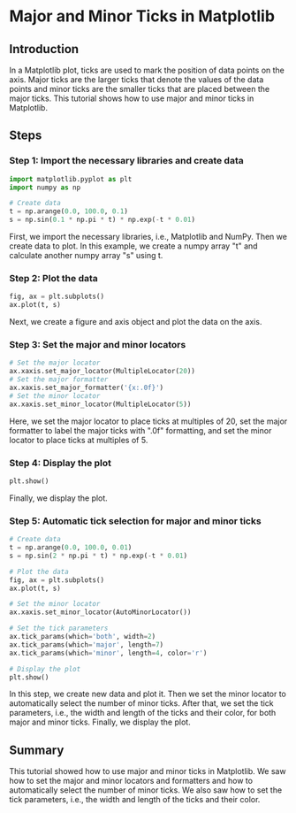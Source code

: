 # Major and Minor Ticks in Matplotlib

## Introduction

In a Matplotlib plot, ticks are used to mark the position of data points on the axis. Major ticks are the larger ticks that denote the values of the data points and minor ticks are the smaller ticks that are placed between the major ticks. This tutorial shows how to use major and minor ticks in Matplotlib.

## Steps

### Step 1: Import the necessary libraries and create data

```python
import matplotlib.pyplot as plt
import numpy as np

# Create data
t = np.arange(0.0, 100.0, 0.1)
s = np.sin(0.1 * np.pi * t) * np.exp(-t * 0.01)
```

First, we import the necessary libraries, i.e., Matplotlib and NumPy. Then we create data to plot. In this example, we create a numpy array "t" and calculate another numpy array "s" using t.

### Step 2: Plot the data

```python
fig, ax = plt.subplots()
ax.plot(t, s)
```

Next, we create a figure and axis object and plot the data on the axis.

### Step 3: Set the major and minor locators

```python
# Set the major locator
ax.xaxis.set_major_locator(MultipleLocator(20))
# Set the major formatter
ax.xaxis.set_major_formatter('{x:.0f}')
# Set the minor locator
ax.xaxis.set_minor_locator(MultipleLocator(5))
```

Here, we set the major locator to place ticks at multiples of 20, set the major formatter to label the major ticks with ".0f" formatting, and set the minor locator to place ticks at multiples of 5.

### Step 4: Display the plot

```python
plt.show()
```

Finally, we display the plot.

### Step 5: Automatic tick selection for major and minor ticks

```python
# Create data
t = np.arange(0.0, 100.0, 0.01)
s = np.sin(2 * np.pi * t) * np.exp(-t * 0.01)

# Plot the data
fig, ax = plt.subplots()
ax.plot(t, s)

# Set the minor locator
ax.xaxis.set_minor_locator(AutoMinorLocator())

# Set the tick parameters
ax.tick_params(which='both', width=2)
ax.tick_params(which='major', length=7)
ax.tick_params(which='minor', length=4, color='r')

# Display the plot
plt.show()
```

In this step, we create new data and plot it. Then we set the minor locator to automatically select the number of minor ticks. After that, we set the tick parameters, i.e., the width and length of the ticks and their color, for both major and minor ticks. Finally, we display the plot.

## Summary

This tutorial showed how to use major and minor ticks in Matplotlib. We saw how to set the major and minor locators and formatters and how to automatically select the number of minor ticks. We also saw how to set the tick parameters, i.e., the width and length of the ticks and their color.
